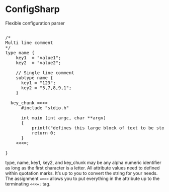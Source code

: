 # ConfigSharp
Flexible configuration parser

<pre>

/*
Multi line comment
*/
type name {
    key1  = "value1";
    key2  = "value2";
    
    // Single line comment
    subtype name {
      key1 = "123";
      key2 = "5,7,8,9,1";
    }
  
  key_chunk =>>>
      #include "stdio.h"
      
      int main (int argc, char **argv)  
      {
          printf("defines this large block of text to be stored in the key_chunk attribute\n");
          return 0;
      }
    <<<=;

}
</pre>

type, name, key1, key2, and key_chunk may be any alpha numeric identifier as long as the first character is a letter.
All attribute values need to defined within quotation marks. It’s up to you to convert the string for your needs.
<br/>
The assignment `=>>>` allows you to put everything in the attribute up to the terminating `<<<=;` tag.


